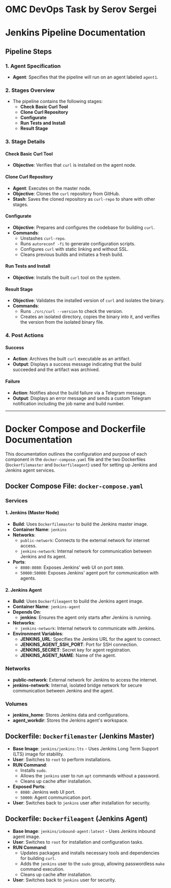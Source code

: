 # OMC DevOps Task by Serov Sergei
# Jenkins Pipeline Documentation

## Pipeline Steps

### 1. Agent Specification
- **Agent**: Specifies that the pipeline will run on an agent labeled `agent1`.

### 2. Stages Overview
- The pipeline contains the following stages:
  - **Check Basic Curl Tool**
  - **Clone Curl Repository**
  - **Configurate**
  - **Run Tests and Install**
  - **Result Stage**

### 3. Stage Details

#### Check Basic Curl Tool
- **Objective**: Verifies that `curl` is installed on the agent node.

#### Clone Curl Repository
- **Agent**: Executes on the master node.
- **Objective**: Clones the `curl` repository from GitHub.
- **Stash**: Saves the cloned repository as `curl-repo` to share with other stages.

#### Configurate
- **Objective**: Prepares and configures the codebase for building `curl`.
- **Commands**:
  - Unstashes `curl-repo`.
  - Runs `autoreconf -fi` to generate configuration scripts.
  - Configures `curl` with static linking and without SSL.
  - Cleans previous builds and initiates a fresh build.

#### Run Tests and Install
- **Objective**: Installs the built `curl` tool on the system.

#### Result Stage
- **Objective**: Validates the installed version of `curl` and isolates the binary.
- **Commands**:
  - Runs `./src/curl --version` to check the version.
  - Creates an isolated directory, copies the binary into it, and verifies the version from the isolated binary file.

### 4. Post Actions

#### Success
- **Action**: Archives the built `curl` executable as an artifact.
- **Output**: Displays a success message indicating that the build succeeded and the artifact was archived.

#### Failure
- **Action**: Notifies about the build failure via a Telegram message.
- **Output**: Displays an error message and sends a custom Telegram notification including the job name and build number.





---

# Docker Compose and Dockerfile Documentation

This documentation outlines the configuration and purpose of each component in the `docker-compose.yaml` file and the two Dockerfiles (`Dockerfilemaster` and `Dockerfileagent`) used for setting up Jenkins and Jenkins agent services.

## Docker Compose File: `docker-compose.yaml`

### Services

#### 1. Jenkins (Master Node)
- **Build**: Uses `Dockerfilemaster` to build the Jenkins master image.
- **Container Name**: `jenkins`
- **Networks**:
  - `public-network`: Connects to the external network for internet access.
  - `jenkins-network`: Internal network for communication between Jenkins and its agent.
- **Ports**:
  - `8080:8080`: Exposes Jenkins' web UI on port `8080`.
  - `50000:50000`: Exposes Jenkins' agent port for communication with agents.

#### 2. Jenkins Agent
- **Build**: Uses `Dockerfileagent` to build the Jenkins agent image.
- **Container Name**: `jenkins-agent`
- **Depends On**:
  - **jenkins**: Ensures the agent only starts after Jenkins is running.
- **Networks**:
  - `jenkins-network`: Internal network to communicate with Jenkins.
- **Environment Variables**:
  - **JENKINS_URL**: Specifies the Jenkins URL for the agent to connect.
  - **JENKINS_AGENT_SSH_PORT**: Port for SSH connection.
  - **JENKINS_SECRET**: Secret key for agent registration.
  - **JENKINS_AGENT_NAME**: Name of the agent.

### Networks

- **public-network**: External network for Jenkins to access the internet.
- **jenkins-network**: Internal, isolated bridge network for secure communication between Jenkins and the agent.

### Volumes

- **jenkins_home**: Stores Jenkins data and configurations.
- **agent_workdir**: Stores the Jenkins agent's workspace.

## Dockerfile: `Dockerfilemaster` (Jenkins Master)

- **Base Image**: `jenkins/jenkins:lts` - Uses Jenkins Long Term Support (LTS) image for stability.
- **User**: Switches to `root` to perform installations.
- **RUN Command**:
  - Installs `sudo`.
  - Allows the `jenkins` user to run `apt` commands without a password.
  - Cleans up cache after installation.
- **Exposed Ports**:
  - `8080`: Jenkins web UI port.
  - `50000`: Agent communication port.
- **User**: Switches back to `jenkins` user after installation for security.

## Dockerfile: `Dockerfileagent` (Jenkins Agent)

- **Base Image**: `jenkins/inbound-agent:latest` - Uses Jenkins inbound agent image.
- **User**: Switches to `root` for installation and configuration tasks.
- **RUN Command**:
  - Updates packages and installs necessary tools and dependencies for building `curl`.
  - Adds the `jenkins` user to the `sudo` group, allowing passwordless `make` command execution.
  - Cleans up cache after installation.
- **User**: Switches back to `jenkins` user for security.
